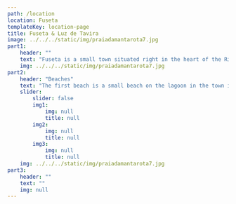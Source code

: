 ```yaml
---
path: /location
location: Fuseta
templateKey: location-page
title: Fuseta & Luz de Tavira
image: ../../../static/img/praiadamantarota7.jpg
part1: 
    header: ""
    text: "Fuseta is a small town situated right in the heart of the Ria Formosa, generally only busy in the main summer months. Fishing boats leave from one end of the quay, small pleasure boats and the ferry to the island from the other. Fuseta has a street market on Thursdays and a flea market on the first Sunday of every month. There is a newly renovated produce market situated on the quayside which is open every morning (not Sundays) where you can buy fresh fish, meat, fruit, and vegetables. On Saturdays, the market is surrounded outside by many smaller stalls offering further local produce. Definitely a very unspoiled traditional Portuguese atmosphere along with 2 beaches to choose from!"
    img: ../../../static/img/praiadamantarota7.jpg
part2:
    header: "Beaches"
    text: "The first beach is a small beach on the lagoon in the town itself which is very busy in the morning and late afternoon in August and can be reached on foot. There are sunbeds and other amenities and its also ideal families with young children as the waters are calm and shallow. The second beach is just across the lagoon on Ilha de Armona, reached only by taking the boat ride from the harbor and is extremely popular in high season. The beach extends left and right for miles, so those seeking some more peace and privacy can walk for five, ten, twenty minutes or more and find as much beach to themselves as they like. A really lovely experience and highly recommended for beach lovers."
    slider:
        slider: false
        img1: 
            img: null
            title: null
        img2: 
            img: null
            title: null
        img3: 
            img: null
            title: null
    img: ../../../static/img/praiadamantarota7.jpg
part3:
    header: ""
    text: ""
    img: null
---
```


